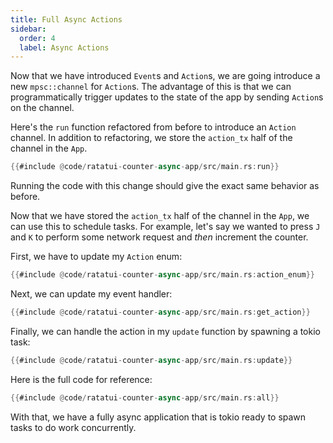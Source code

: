 ```yaml
---
title: Full Async Actions
sidebar:
  order: 4
  label: Async Actions
---
```


Now that we have introduced `Event`s and `Action`s, we are going introduce a new `mpsc::channel` for
`Action`s. The advantage of this is that we can programmatically trigger updates to the state of the
app by sending `Action`s on the channel.

Here's the `run` function refactored from before to introduce an `Action` channel. In addition to
refactoring, we store the `action_tx` half of the channel in the `App`.

```rust
{{#include @code/ratatui-counter-async-app/src/main.rs:run}}
```

Running the code with this change should give the exact same behavior as before.

Now that we have stored the `action_tx` half of the channel in the `App`, we can use this to
schedule tasks. For example, let's say we wanted to press `J` and `K` to perform some network
request and _then_ increment the counter.

First, we have to update my `Action` enum:

```rust
{{#include @code/ratatui-counter-async-app/src/main.rs:action_enum}}
```

Next, we can update my event handler:

```rust
{{#include @code/ratatui-counter-async-app/src/main.rs:get_action}}
```

Finally, we can handle the action in my `update` function by spawning a tokio task:

```rust
{{#include @code/ratatui-counter-async-app/src/main.rs:update}}
```

Here is the full code for reference:

```rust
{{#include @code/ratatui-counter-async-app/src/main.rs:all}}
```

With that, we have a fully async application that is tokio ready to spawn tasks to do work
concurrently.
